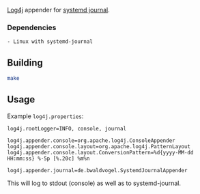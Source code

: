 [Log4j][log4j] appender for [systemd journal][systemd-journal].

### Dependencies ###
    - Linux with systemd-journal

## Building ##

```bash
make
```

## Usage ##

Example `log4j.properties`:
```
log4j.rootLogger=INFO, console, journal

log4j.appender.console=org.apache.log4j.ConsoleAppender
log4j.appender.console.layout=org.apache.log4j.PatternLayout
log4j.appender.console.layout.ConversionPattern=%d{yyyy-MM-dd HH:mm:ss} %-5p [%.20c] %m%n

log4j.appender.journal=de.bwaldvogel.SystemdJournalAppender
```

This will log to stdout (console) as well as to systemd-journal.

[log4j]: http://logging.apache.org/log4j
[systemd-journal]: http://www.freedesktop.org/software/systemd/man/systemd-journald.service.html
